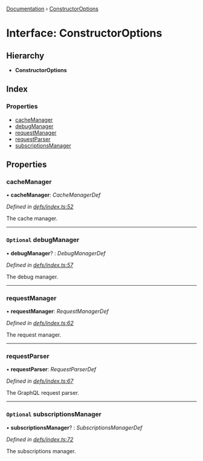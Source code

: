 [Documentation](../README.md) › [ConstructorOptions](constructoroptions.md)

# Interface: ConstructorOptions

## Hierarchy

* **ConstructorOptions**

## Index

### Properties

* [cacheManager](constructoroptions.md#cachemanager)
* [debugManager](constructoroptions.md#optional-debugmanager)
* [requestManager](constructoroptions.md#requestmanager)
* [requestParser](constructoroptions.md#requestparser)
* [subscriptionsManager](constructoroptions.md#optional-subscriptionsmanager)

## Properties

###  cacheManager

• **cacheManager**: *CacheManagerDef*

*Defined in [defs/index.ts:52](https://github.com/badbatch/graphql-box/blob/3468b42/packages/client/src/defs/index.ts#L52)*

The cache manager.

___

### `Optional` debugManager

• **debugManager**? : *DebugManagerDef*

*Defined in [defs/index.ts:57](https://github.com/badbatch/graphql-box/blob/3468b42/packages/client/src/defs/index.ts#L57)*

The debug manager.

___

###  requestManager

• **requestManager**: *RequestManagerDef*

*Defined in [defs/index.ts:62](https://github.com/badbatch/graphql-box/blob/3468b42/packages/client/src/defs/index.ts#L62)*

The request manager.

___

###  requestParser

• **requestParser**: *RequestParserDef*

*Defined in [defs/index.ts:67](https://github.com/badbatch/graphql-box/blob/3468b42/packages/client/src/defs/index.ts#L67)*

The GraphQL request parser.

___

### `Optional` subscriptionsManager

• **subscriptionsManager**? : *SubscriptionsManagerDef*

*Defined in [defs/index.ts:72](https://github.com/badbatch/graphql-box/blob/3468b42/packages/client/src/defs/index.ts#L72)*

The subscriptions manager.

